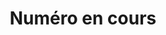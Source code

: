 ---
type: numero-en-cours
title : Numéro en cours
class: numero-en-cours
section_two:
  section_title : Parcourir les territoires
section_three:
  section_title : dans ce numéro
  title : À la découverte 
---